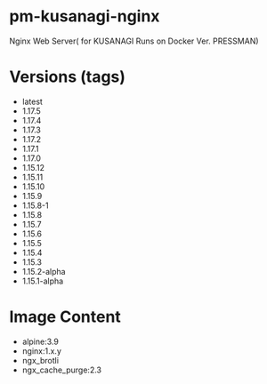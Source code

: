 # pm-kusanagi-nginx

Nginx Web Server( for KUSANAGI Runs on Docker Ver. PRESSMAN)

# Versions (tags)

- latest
- 1.17.5
- 1.17.4
- 1.17.3
- 1.17.2
- 1.17.1
- 1.17.0
- 1.15.12
- 1.15.11
- 1.15.10
- 1.15.9
- 1.15.8-1
- 1.15.8
- 1.15.7
- 1.15.6
- 1.15.5
- 1.15.4
- 1.15.3
- 1.15.2-alpha
- 1.15.1-alpha

# Image Content

- alpine:3.9
- nginx:1.x.y
- ngx_brotli
- ngx_cache_purge:2.3
